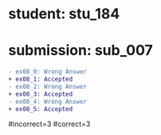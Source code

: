 # student: stu_184
# submission: sub_007

```diff
- ex08_0: Wrong Answer
+ ex08_1: Accepted
- ex08_2: Wrong Answer
+ ex08_3: Accepted
- ex08_4: Wrong Answer
+ ex08_5: Accepted
```
#incorrect=3
#correct=3
